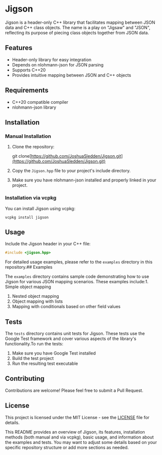 
# Jigson

Jigson is a header-only C++ library that facilitates mapping between JSON data and C++ class objects. The name is a play on "Jigsaw" and "JSON", reflecting its purpose of piecing class objects together from JSON data.

## Features

- Header-only library for easy integration
- Depends on nlohmann-json for JSON parsing
- Supports C++20
- Provides intuitive mapping between JSON and C++ objects

## Requirements

- C++20 compatible compiler
- nlohmann-json library

## Installation

### Manual Installation

1. Clone the repository:

    git clone[https://github.com/JoshuaSledden/Jigson.git](https://github.com/JoshuaSledden/Jigson.git)

2. Copy the `Jigson.hpp` file to your project's include directory.
3. Make sure you have nlohmann-json installed and properly linked in your project.

### Installation via vcpkg

You can install Jigson using vcpkg:

`vcpkg install jigson`

## Usage

Include the Jigson header in your C++ file:

```cpp
#include <jigson.hpp>
```

For detailed usage examples, please refer to the `examples` directory in this repository.## Examples

The `examples` directory contains sample code demonstrating how to use Jigson for various JSON mapping scenarios. These examples include:1. Simple object mapping

1. Nested object mapping
2. Object mapping with lists
3. Mapping with conditionals based on other field values

## Tests

The `tests` directory contains unit tests for Jigson. These tests use the Google Test framework and cover various aspects of the library's functionality.To run the tests:
1. Make sure you have Google Test installed
2. Build the test project
3. Run the resulting test executable

## Contributing

Contributions are welcome! Please feel free to submit a Pull Request.

## License

This project is licensed under the MIT License - see the [LICENSE](https://www.perplexity.ai/search/LICENSE) file for details.

This README provides an overview of Jigson, its features, installation methods (both manual and via vcpkg), basic usage, and information about the examples and tests. You may want to adjust some details based on your specific repository structure or add more sections as needed.
